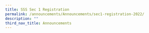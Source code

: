```yaml
---
title: SSS Sec 1 Registration
permalink: /announcements/Announcements/sec1-registration-2022/
description: ""
third_nav_title: Announcements
---
```

